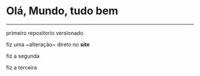 
# Olá, Mundo, tudo bem
---
 primeiro repositorio versionado
 
fiz uma ~alteração~ direto no **site**

fiz a segunda

fiz a terceira
